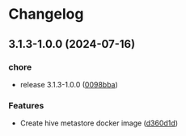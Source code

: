 # Changelog

## 3.1.3-1.0.0 (2024-07-16)


### chore

* release 3.1.3-1.0.0 ([0098bba](https://github.com/OKDP/hive-metastore/commit/0098bba9229b2b4b0778397fafe6f648cf23a9f7))


### Features

* Create hive metastore docker image ([d360d1d](https://github.com/OKDP/hive-metastore/commit/d360d1db4bc45cce475c092dfc52f2217334e96e))
